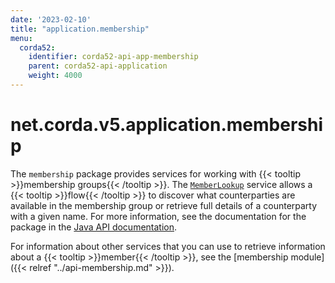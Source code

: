 ```yaml
---
date: '2023-02-10'
title: "application.membership"
menu:
  corda52:
    identifier: corda52-api-app-membership
    parent: corda52-api-application
    weight: 4000
---
```

# net.corda.v5.application.membership
The `membership` package provides services for working with {{< tooltip >}}membership groups{{< /tooltip >}}. The <a href="/en/api-ref/corda/{{<version-num>}}/net/corda/v5/application/membership/MemberLookup.html" target="_blank">`MemberLookup`</a> service allows a {{< tooltip >}}flow{{< /tooltip >}} to discover what counterparties are available in the membership group or retrieve full details of a counterparty with a given name. For more information, see the documentation for the package in the <a href="/en/api-ref/corda/{{<version-num>}}/net/corda/v5/application/membership/package-summary.html" target=" blank">Java API documentation</a>.

For information about other services that you can use to retrieve information about a {{< tooltip >}}member{{< /tooltip >}}, see the [membership module]({{< relref "../api-membership.md" >}}).
